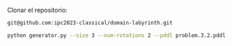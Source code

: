 

Clonar el repositorio:

```bash
git@github.com:ipc2023-classical/domain-labyrinth.git
```


```bash
python generator.py --size 3 --num-rotations 2 --pddl problem.3.2.pddl --image-sol sol.3.2.svg --image-init init.3.2.svg --plan plan3.2.pddl
```
